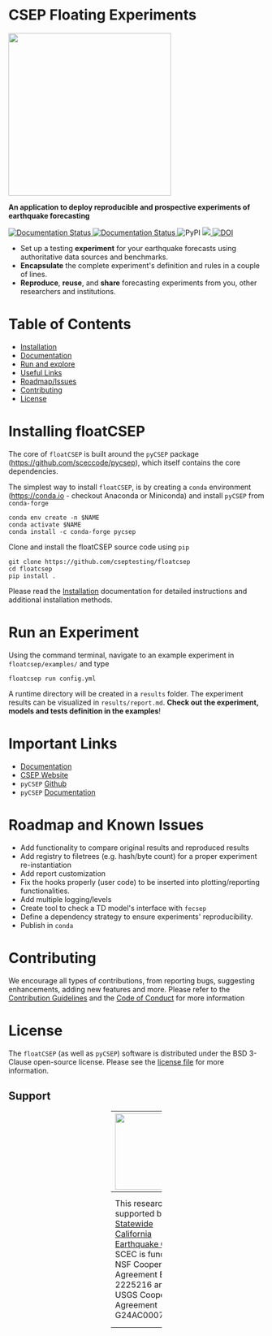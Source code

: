 # CSEP Floating Experiments

<img src="https://i.postimg.cc/6p5krRnB/float-CSEP-Logo-CMYK.png" width="320"> 

**An application to deploy reproducible and prospective experiments of earthquake forecasting**

<p left>

<a href='https://floatcsep.readthedocs.io/en/latest/?badge=latest'>
    <img src='https://readthedocs.org/projects/floatcsep/badge/?version=latest' alt='Documentation Status' />
</a>
<a href='https://github.com/cseptesting/floatcsep/actions/workflows/build-test.yml'>
    <img src='https://github.com/cseptesting/floatcsep/actions/workflows/build-test.yml/badge.svg' alt='Documentation Status' />
</a>
<img alt="PyPI" src="https://img.shields.io/pypi/v/floatcsep">

<a href="https://codecov.io/gh/cseptesting/floatcsep" > 
 <img src="https://codecov.io/gh/cseptesting/floatcsep/branch/main/graph/badge.svg?token=LI4RSDOKA1"/> 
 </a>
<a href="https://doi.org/10.5281/zenodo.7953817"><img src="https://zenodo.org/badge/DOI/10.5281/zenodo.7953817.svg" alt="DOI"></a>
</p>

* Set up a testing **experiment** for your earthquake forecasts using authoritative data sources and benchmarks.
* **Encapsulate** the complete experiment's definition and rules in a couple of lines.
* **Reproduce**, **reuse**, and **share** forecasting experiments from you, other researchers and institutions.

# Table of Contents

* [Installation](#installing-floatcsep)
* [Documentation](https://floatcsep.readthedocs.io)
* [Run and explore](#run-an-experiment)
* [Useful Links](#important-links)
* [Roadmap/Issues](#roadmap-and-known-issues)
* [Contributing](#contributing)
* [License](#license)


# Installing floatCSEP

The core of `floatCSEP` is built around the `pyCSEP` package (https://github.com/sceccode/pycsep), which itself contains the core dependencies. 

The simplest way to install `floatCSEP`, is by creating a `conda` environment (https://conda.io - checkout Anaconda or Miniconda) and install `pyCSEP` from `conda-forge`

```
conda env create -n $NAME
conda activate $NAME
conda install -c conda-forge pycsep
```

Clone and install the floatCSEP source code using `pip`
```
git clone https://github.com/cseptesting/floatcsep
cd floatcsep
pip install .
```

Please read the [Installation](https://floatcsep.readthedocs.io/en/latest/intro/installation.html) documentation for detailed instructions and additional installation methods.

# Run an Experiment

Using the command terminal, navigate to an example experiment in `floatcsep/examples/` and type
```
floatcsep run config.yml
```
A runtime directory will be created in a `results` folder. The experiment results can be visualized in `results/report.md`. **Check out the experiment, models and tests definition in the examples**! 

# Important Links

* [Documentation](https://floatcsep.readthedocs.io/en/latest/)
* [CSEP Website](https://cseptesting.org)
* `pyCSEP` [Github](https://github.com/sceccode/pycsep)
* `pyCSEP` [Documentation](https://docs.cseptesting.org/)

# Roadmap and Known Issues

* Add functionality to compare original results and reproduced results
* Add registry to filetrees (e.g. hash/byte count) for a proper experiment re-instantiation
* Add report customization
* Fix the hooks properly (user code) to be inserted into plotting/reporting functionalities.
* Add multiple logging/levels
* Create tool to check a TD model's interface with ``fecsep``
* Define a dependency strategy to ensure experiments' reproducibility.
* Publish in `conda`

# Contributing

We encourage all types of contributions, from reporting bugs, suggesting enhancements, adding new features and more. Please refer to the [Contribution Guidelines](https://github.com/cseptesting/floatcsep/blob/main/CONTRIBUTING.md) and the [Code of Conduct](https://github.com/cseptesting/floatcsep/blob/main/CODE_OF_CONDUCT.md) for more information

# License

The `floatCSEP` (as well as `pyCSEP`) software is distributed under the BSD 3-Clause open-source license. Please see the [license file](https://github.com/cseptesting/floatcsep/blob/main/LICENSE) for more information.

## Support

<div style="max-width: 100px; margin: auto;">

| <img src="https://i.postimg.cc/tC1LdjYf/scec.png" width="150"/> | <img src="https://i.postimg.cc/2S7ThcFM/eu-flag.jpg" width="150"/> |
|:---|:---|
| <div style="text-align: left;">This research was supported by the <a href="https://www.scec.org/">Statewide California Earthquake Center</a>. SCEC is funded by NSF Cooperative Agreement EAR-2225216 and USGS Cooperative Agreement G24AC00072-00.</div> | <div style="text-align: left;">The work in this repository has received funding from the European Union’s Horizon research and innovation programme under grant agreements No.s 101058518 and 821115 of the projects <a href="https://www.geo-inquire.eu/">GeoInquire</a> and <a href="https://www.rise-eu.org/">RISE</a>.</div> |

</div>
